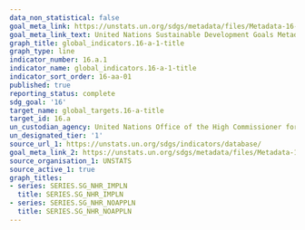 ```yaml
---
data_non_statistical: false
goal_meta_link: https://unstats.un.org/sdgs/metadata/files/Metadata-16-0A-01.pdf
goal_meta_link_text: United Nations Sustainable Development Goals Metadata (pdf 1361kB)
graph_title: global_indicators.16-a-1-title
graph_type: line
indicator_number: 16.a.1
indicator_name: global_indicators.16-a-1-title
indicator_sort_order: 16-aa-01
published: true
reporting_status: complete
sdg_goal: '16'
target_name: global_targets.16-a-title
target_id: 16.a
un_custodian_agency: United Nations Office of the High Commissioner for Human Rights
un_designated_tier: '1'
source_url_1: https://unstats.un.org/sdgs/indicators/database/
goal_meta_link_2: https://unstats.un.org/sdgs/metadata/files/Metadata-16-0A-01.pdf
source_organisation_1: UNSTATS
source_active_1: true
graph_titles:
- series: SERIES.SG_NHR_IMPLN
  title: SERIES.SG_NHR_IMPLN
- series: SERIES.SG_NHR_NOAPPLN
  title: SERIES.SG_NHR_NOAPPLN
---
```

